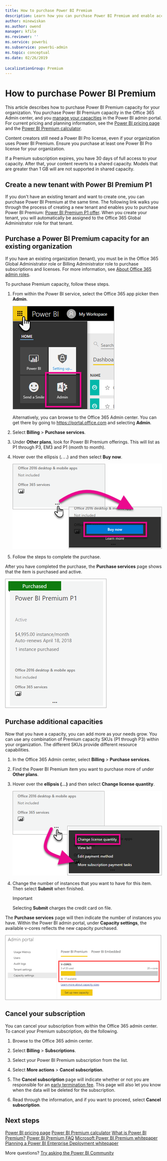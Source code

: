 ```yaml
---
title: How to purchase Power BI Premium
description: Learn how you can purchase Power BI Premium and enable access to content for your entire organization.
author: minewiskan
ms.author: owend
manager: kfile
ms.reviewer: ''
ms.service: powerbi
ms.subservice: powerbi-admin
ms.topic: conceptual
ms.date: 02/26/2019

LocalizationGroup: Premium
---
```


# How to purchase Power BI Premium

This article describes how to purchase Power BI Premium capacity for your organization. You purchase Power BI Premium capacity in the Office 365 Admin center, and you [manage your capacities](service-admin-premium-manage.md) in the Power BI admin portal. For current pricing and planning information, see the [Power BI pricing page](https://powerbi.microsoft.com/pricing/) and the [Power BI Premium calculator](https://powerbi.microsoft.com/calculator/).

Content creators still need a Power BI Pro license, even if your organization uses Power BI Premium. Ensure you purchase at least one Power BI Pro license for your organization.

If a Premium subscription expires, you have 30 days of full access to your capacity. After that, your content reverts to a shared capacity. Models that are greater than 1 GB will are not supported in shared capacity.

## Create a new tenant with Power BI Premium P1

If you don't have an existing tenant and want to create one, you can purchase Power BI Premium at the same time. The following link walks you through the process of creating a new tenant and enables you to purchase Power BI Premium: [Power BI Premium P1 offer](https://signup.microsoft.com/Signup?OfferId=b3ec5615-cc11-48de-967d-8d79f7cb0af1). When you create your tenant, you will automatically be assigned to the Office 365 Global Administrator role for that tenant.

## Purchase a Power BI Premium capacity for an existing organization

If you have an existing organization (tenant), you must be in the Office 365 Global Administrator role or Billing Administrator role to purchase subscriptions and licenses. For more information, see [About Office 365 admin roles](https://support.office.com/article/About-Office-365-admin-roles-da585eea-f576-4f55-a1e0-87090b6aaa9d).

To purchase Premium capacity, follow these steps.

1. From within the Power BI service, select the Office 365 app picker then **Admin**.

    ![Office 365 app picker](media/service-admin-premium-purchase/o365-app-picker.png)

    Alternatively, you can browse to the Office 365 Admin center. You can get there by going to https://portal.office.com and selecting **Admin**.

1. Select **Billing** > **Purchase services**.

1. Under **Other plans**, look for Power BI Premium offerings. This will list as P1 through P3, EM3 and P1 (month to month).

1. Hover over the ellipsis (**. . .**) and then select **Buy now**.

    ![Buy now](media/service-admin-premium-purchase/premium-purchase.png)

1. Follow the steps to complete the purchase.

After you have completed the purchase, the **Purchase services** page shows that the item is purchased and active.

![Purchased Power BI Premium](media/service-admin-premium-purchase/premium-purchased.png)

## Purchase additional capacities

Now that you have a capacity, you can add more as your needs grow. You can use any combination of Premium capacity SKUs (P1 through P3) within your organization. The different SKUs provide different resource capabilities.

1. In the Office 365 Admin center, select **Billing** > **Purchase services**.

1. Find the Power BI Premium item you want to purchase more of under **Other plans**.

1. Hover over the **ellipsis (...)** and then select **Change license quantity**.

    ![Change license quantity](media/service-admin-premium-purchase/premium-purchase-more.png)

1. Change the number of instances that you want to have for this item. Then select **Submit** when finished.

   > [!IMPORTANT]
   > Selecting **Submit** charges the credit card on file.

The **Purchase services** page will then indicate the number of instances you have. Within the Power BI admin portal, under **Capacity settings**, the available v-cores reflects the new capacity purchased.

![Available v-cores for Power BI Premium capacity](media/service-admin-premium-purchase/premium-capacities.png)

## Cancel your subscription

You can cancel your subscription from within the Office 365 admin center. To cancel your Premium subscription, do the following.

1. Browse to the Office 365 admin center.

1. Select **Billing** > **Subscriptions**.

1. Select your Power BI Premium subscription from the list.

1. Select **More actions** > **Cancel subscription**.

1. The **Cancel subscription** page will indicate whether or not you are responsible for an [early termination fee](https://support.office.com/article/early-termination-fees-6487d4de-401a-466f-8bc3-c0beb5cc40d3). This page will also let you know when the data will be deleted for the subscription.

1. Read through the information, and if you want to proceed, select **Cancel subscription**.

## Next steps

[Power BI pricing page](https://powerbi.microsoft.com/pricing/)
[Power BI Premium calculator](https://powerbi.microsoft.com/calculator/)
[What is Power BI Premium?](service-premium.md)
[Power BI Premium FAQ](service-premium-faq.md)
[Microsoft Power BI Premium whitepaper](https://aka.ms/pbipremiumwhitepaper)
[Planning a Power BI Enterprise Deployment whitepaper](https://aka.ms/pbienterprisedeploy)

More questions? [Try asking the Power BI Community](http://community.powerbi.com/)
